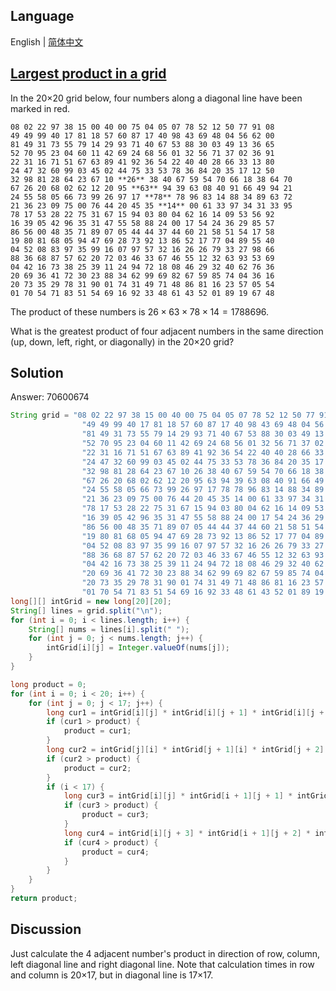 ## Language

English | [简体中文](README-zh_CN.md)

## [Largest product in a grid](https://projecteuler.net/problem=11)

In the 20×20 grid below, four numbers along a diagonal line have been marked in red.

```text
08 02 22 97 38 15 00 40 00 75 04 05 07 78 52 12 50 77 91 08
49 49 99 40 17 81 18 57 60 87 17 40 98 43 69 48 04 56 62 00
81 49 31 73 55 79 14 29 93 71 40 67 53 88 30 03 49 13 36 65
52 70 95 23 04 60 11 42 69 24 68 56 01 32 56 71 37 02 36 91
22 31 16 71 51 67 63 89 41 92 36 54 22 40 40 28 66 33 13 80
24 47 32 60 99 03 45 02 44 75 33 53 78 36 84 20 35 17 12 50
32 98 81 28 64 23 67 10 **26** 38 40 67 59 54 70 66 18 38 64 70
67 26 20 68 02 62 12 20 95 **63** 94 39 63 08 40 91 66 49 94 21
24 55 58 05 66 73 99 26 97 17 **78** 78 96 83 14 88 34 89 63 72
21 36 23 09 75 00 76 44 20 45 35 **14** 00 61 33 97 34 31 33 95
78 17 53 28 22 75 31 67 15 94 03 80 04 62 16 14 09 53 56 92
16 39 05 42 96 35 31 47 55 58 88 24 00 17 54 24 36 29 85 57
86 56 00 48 35 71 89 07 05 44 44 37 44 60 21 58 51 54 17 58
19 80 81 68 05 94 47 69 28 73 92 13 86 52 17 77 04 89 55 40
04 52 08 83 97 35 99 16 07 97 57 32 16 26 26 79 33 27 98 66
88 36 68 87 57 62 20 72 03 46 33 67 46 55 12 32 63 93 53 69
04 42 16 73 38 25 39 11 24 94 72 18 08 46 29 32 40 62 76 36
20 69 36 41 72 30 23 88 34 62 99 69 82 67 59 85 74 04 36 16
20 73 35 29 78 31 90 01 74 31 49 71 48 86 81 16 23 57 05 54
01 70 54 71 83 51 54 69 16 92 33 48 61 43 52 01 89 19 67 48
```

The product of these numbers is $26 × 63 × 78 × 14 = 1788696$.

What is the greatest product of four adjacent numbers in the same direction (up, down, left, right, or diagonally) in the 20×20 grid?

## Solution

Answer: 70600674

```java
String grid = "08 02 22 97 38 15 00 40 00 75 04 05 07 78 52 12 50 77 91 08\n" +
				"49 49 99 40 17 81 18 57 60 87 17 40 98 43 69 48 04 56 62 00\n" +
				"81 49 31 73 55 79 14 29 93 71 40 67 53 88 30 03 49 13 36 65\n" +
				"52 70 95 23 04 60 11 42 69 24 68 56 01 32 56 71 37 02 36 91\n" +
				"22 31 16 71 51 67 63 89 41 92 36 54 22 40 40 28 66 33 13 80\n" +
				"24 47 32 60 99 03 45 02 44 75 33 53 78 36 84 20 35 17 12 50\n" +
				"32 98 81 28 64 23 67 10 26 38 40 67 59 54 70 66 18 38 64 70\n" +
				"67 26 20 68 02 62 12 20 95 63 94 39 63 08 40 91 66 49 94 21\n" +
				"24 55 58 05 66 73 99 26 97 17 78 78 96 83 14 88 34 89 63 72\n" +
				"21 36 23 09 75 00 76 44 20 45 35 14 00 61 33 97 34 31 33 95\n" +
				"78 17 53 28 22 75 31 67 15 94 03 80 04 62 16 14 09 53 56 92\n" +
				"16 39 05 42 96 35 31 47 55 58 88 24 00 17 54 24 36 29 85 57\n" +
				"86 56 00 48 35 71 89 07 05 44 44 37 44 60 21 58 51 54 17 58\n" +
				"19 80 81 68 05 94 47 69 28 73 92 13 86 52 17 77 04 89 55 40\n" +
				"04 52 08 83 97 35 99 16 07 97 57 32 16 26 26 79 33 27 98 66\n" +
				"88 36 68 87 57 62 20 72 03 46 33 67 46 55 12 32 63 93 53 69\n" +
				"04 42 16 73 38 25 39 11 24 94 72 18 08 46 29 32 40 62 76 36\n" +
				"20 69 36 41 72 30 23 88 34 62 99 69 82 67 59 85 74 04 36 16\n" +
				"20 73 35 29 78 31 90 01 74 31 49 71 48 86 81 16 23 57 05 54\n" +
				"01 70 54 71 83 51 54 69 16 92 33 48 61 43 52 01 89 19 67 48";
long[][] intGrid = new long[20][20];
String[] lines = grid.split("\n");
for (int i = 0; i < lines.length; i++) {
	String[] nums = lines[i].split(" ");
	for (int j = 0; j < nums.length; j++) {
		intGrid[i][j] = Integer.valueOf(nums[j]);
	}
}

long product = 0;
for (int i = 0; i < 20; i++) {
	for (int j = 0; j < 17; j++) {
		long cur1 = intGrid[i][j] * intGrid[i][j + 1] * intGrid[i][j + 2] * intGrid[i][j + 3];
		if (cur1 > product) {
			product = cur1;
		}
		long cur2 = intGrid[j][i] * intGrid[j + 1][i] * intGrid[j + 2][i] * intGrid[j + 3][i];
		if (cur2 > product) {
			product = cur2;
		}
		if (i < 17) {
			long cur3 = intGrid[i][j] * intGrid[i + 1][j + 1] * intGrid[i + 2][j + 2] * intGrid[i + 3][j + 3];
			if (cur3 > product) {
				product = cur3;
			}
			long cur4 = intGrid[i][j + 3] * intGrid[i + 1][j + 2] * intGrid[i + 2][j + 1] * intGrid[i + 3][j];
			if (cur4 > product) {
				product = cur4;
			}
		}
	}
}
return product;
```

## Discussion

Just calculate the 4 adjacent number's product in direction of row, column, left diagonal line and right diagonal line. Note that calculation times in row and column is 20×17, but in diagonal line is 17×17.  
